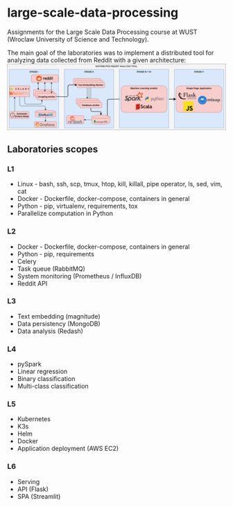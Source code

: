 # large-scale-data-processing
Assignments for the Large Scale Data Processing course at WUST (Wroclaw University of Science and Technology).

The main goal of the laboratories was to implement a distributed tool for analyzing data collected from Reddit with a given architecture:
![Architecture](assets/architecture.png)

## Laboratories scopes

### L1
- Linux - bash, ssh, scp, tmux, htop, kill, killall, pipe operator, ls, sed, vim, cat
- Docker - Dockerfile, docker-compose, containers in general
- Python - pip, virtualenv, requirements, tox
- Parallelize computation in Python

### L2
- Docker - Dockerfile, docker-compose, containers in general
- Python - pip, requirements
- Celery
- Task queue (RabbitMQ)
- System monitoring (Prometheus / InfluxDB)
- Reddit API

### L3
- Text embedding (magnitude)
- Data persistency (MongoDB)
- Data analysis (Redash)

### L4
- pySpark
- Linear regression
- Binary classification
- Multi-class classification

### L5
- Kubernetes
- K3s
- Helm
- Docker
- Application deployment (AWS EC2)

### L6
- Serving
- API (Flask)
- SPA (Streamlit)